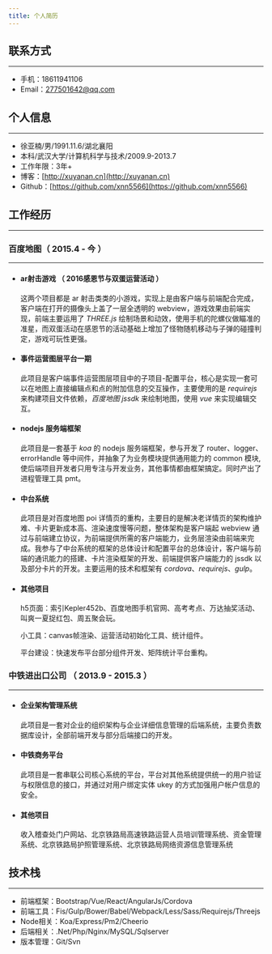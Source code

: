 ```yaml
---
title: 个人简历
---
```


## 联系方式
***
- 手机：18611941106
- Email：277501642@qq.com

## 个人信息
***
- 徐亚楠/男/1991.11.6/湖北襄阳
- 本科/武汉大学/计算机科学与技术/2009.9-2013.7
- 工作年限：3年+
- 博客：[http://xuyanan.cn](http://xuyanan.cn)
- Github：[https://github.com/xnn5566](https://github.com/xnn5566)

## 工作经历
***

### 百度地图（ 2015.4 - 今 ）
***

- #### ar射击游戏 （ 2016感恩节与双蛋运营活动 ）
    这两个项目都是 ar 射击类类的小游戏，实现上是由客户端与前端配合完成，客户端在打开的摄像头上盖了一层全透明的 webview，游戏效果由前端实现，前端主要运用了 *THREE.js* 绘制场景和动效，使用手机的陀螺仪做瞄准的准星，而双蛋活动在感恩节的活动基础上增加了怪物随机移动与子弹的碰撞判定，游戏可玩性更强。


- #### 事件运营图层平台一期
    此项目是客户端事件运营图层项目中的子项目-配置平台，核心是实现一套可以在地图上直接编辑点和点的附加信息的交互操作，主要使用的是 *requirejs* 来构建项目文件依赖，*百度地图 jssdk* 来绘制地图，使用 *vue* 来实现编辑交互。


- #### nodejs 服务端框架
    此项目是一套基于 *koa* 的 nodejs 服务端框架，参与开发了 router、logger、errorHandle 等中间件，并抽象了为业务模块提供通用能力的 common 模块,使后端项目开发者只用专注与开发业务，其他事情都由框架搞定。同时产出了进程管理工具 pmt。


- #### 中台系统
    此项目是对百度地图 poi 详情页的重构，主要目的是解决老详情页的架构维护难、卡片更新成本高、渲染速度慢等问题，整体架构是客户端起 webview 通过与前端建立协议，为前端提供所需的客户端能力，业务层渲染由前端来完成。我参与了中台系统的框架的总体设计和配置平台的总体设计，客户端与前端的通讯能力的搭建、卡片渲染框架的开发、前端提供客户端能力的 jssdk 以及部分卡片的开发。主要运用的技术和框架有 *cordova*、*requirejs*、*gulp*。


- #### 其他项目

    h5页面：索引Kepler452b、百度地图手机官网、高考考点、万达抽奖活动、叫爽一夏捉红包、周五聚会玩。

    小工具：canvas帧渲染、运营活动初始化工具、统计组件。

    平台建设：快速发布平台部分组件开发、矩阵统计平台重构。

### 中铁进出口公司 （ 2013.9 - 2015.3 ）
***

- #### 企业架构管理系统
    此项目是一套对企业的组织架构与企业详细信息管理的后端系统，主要负责数据库设计，全部前端开发与部分后端接口的开发。


- #### 中铁商务平台
    此项目是一套串联公司核心系统的平台，平台对其他系统提供统一的用户验证与权限信息的接口，并通过对用户绑定实体 ukey 的方式加强用户帐户信息的安全。


- #### 其他项目
    收入稽查处门户网站、北京铁路局高速铁路运营人员培训管理系统、资金管理系统、北京铁路局护照管理系统、北京铁路局网络资源信息管理系统

## 技术栈
***

- 前端框架：Bootstrap/Vue/React/AngularJs/Cordova
- 前端工具：Fis/Gulp/Bower/Babel/Webpack/Less/Sass/Requirejs/Threejs
- Node相关：Koa/Express/Pm2/Cheerio
- 后端相关：.Net/Php/Nginx/MySQL/Sqlserver
- 版本管理：Git/Svn
